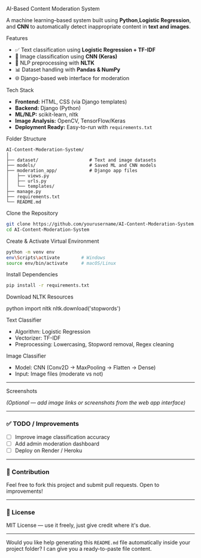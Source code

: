 
 AI-Based Content Moderation System

A machine learning–based system built using **Python**,**Logistic Regression**, and **CNN** to automatically detect inappropriate content in **text and images**.

 Features

* ✅ Text classification using **Logistic Regression + TF-IDF**
* 🧠 Image classification using **CNN (Keras)**
* 🧼 NLP preprocessing with **NLTK**
* 📊 Dataset handling with **Pandas & NumPy**
* 🌐 Django-based web interface for moderation

 Tech Stack

* **Frontend:** HTML, CSS (via Django templates)
* **Backend:** Django (Python)
* **ML/NLP:** scikit-learn, nltk
* **Image Analysis:** OpenCV, TensorFlow/Keras
* **Deployment Ready:** Easy-to-run with `requirements.txt`

 Folder Structure

```
AI-Content-Moderation-System/
│
├── dataset/                   # Text and image datasets
├── models/                    # Saved ML and CNN models
├── moderation_app/            # Django app files
│   ├── views.py
│   ├── urls.py
│   └── templates/
├── manage.py
├── requirements.txt
└── README.md
```

 Clone the Repository

```bash
git clone https://github.com/yourusername/AI-Content-Moderation-System.git
cd AI-Content-Moderation-System
```

 Create & Activate Virtual Environment

```bash
python -m venv env
env\Scripts\activate        # Windows
source env/bin/activate     # macOS/Linux
```

 Install Dependencies

```bash
pip install -r requirements.txt
```

Download NLTK Resources

python
import nltk
nltk.download('stopwords')


 Text Classifier

* Algorithm: Logistic Regression
* Vectorizer: TF-IDF
* Preprocessing: Lowercasing, Stopword removal, Regex cleaning

 Image Classifier

* Model: CNN (Conv2D → MaxPooling → Flatten → Dense)
* Input: Image files (moderate vs not)

---

Screenshots

*(Optional — add image links or screenshots from the web app interface)*

---

### ✅ TODO / Improvements

* [ ] Improve image classification accuracy
* [ ] Add admin moderation dashboard
* [ ] Deploy on Render / Heroku

---

### 🤝 Contribution

Feel free to fork this project and submit pull requests. Open to improvements!

---

### 📄 License

MIT License — use it freely, just give credit where it's due.

---

Would you like help generating this `README.md` file automatically inside your project folder? I can give you a ready-to-paste file content.
